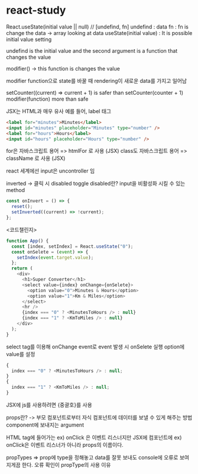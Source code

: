# react-study

React.useState(initial value || null) // [undefind, fn] undefind : data fn : fn is change the data
-> array looking at data
useState(initial value) : It is possible initial value setting

undefind is the initial value and the second argument is a function that changes the value

modifier() -> this function is changes the value

modifier function으로 state를 바꿀 때 rendering이 새로운 data를 가지고 일어남

setCounter((current) => current + 1) is safer than setCounter(counter + 1)
modifier(function) more than safe

JSX는 HTML과 매우 유사
예를 들어, label 태그

```html
<label for="minutes">Minutes</label>
<input id="minutes" placeholder="Minutes" type="number" />
<label for="hours">Hours</label>
<input id="hours" placeholder="Hours" type="number" />
```

for은 자바스크립트 용어 => htmlFor 로 사용 (JSX)
class도 자바스크립트 용어 => className 로 사용 (JSX)

react 세계에선 input은 uncontroller 임

inverted -> 클릭 시 disabled toggle
disabled란? input을 비활성화 시킬 수 있는 method

```js
const onInvert = () => {
  reset();
  setInverted((current) => !current);
};
```

<코드챌린지>

```js
function App() {
  const [index, setIndex] = React.useState("0");
  const onSelete = (event) => {
    setIndex(event.target.value);
  };
  return (
    <div>
      <h1>Super Converter</h1>
      <select value={index} onChange={onSelete}>
        <option value="0">Minutes & Hours</option>
        <option value="1">Km & Miles</option>
      </select>
      <hr />
      {index === "0" ? <MinutesToHours /> : null}
      {index === "1" ? <KmToMiles /> : null}
    </div>
  );
}
```

select tag를 이용해 onChange event로 event 발생 시 onSelete 실행
option에 value를 설정

```js
{
  index === "0" ? <MinutesToHours /> : null;
}
{
  index === "1" ? <KmToMiles /> : null;
}
```

JSX에 js를 사용하려면 {중괄호}를 사용

props란?
-> 부모 컴포넌트로부터 자식 컴포넌트에 데이터를 보낼 수 있게 해주는 방법
component에 보내지는 argument

HTML tag에 들어가는 ex) onClick 은 이벤트 리스너지만 JSX에 컴포넌트에 ex) onClick은 이벤트 리스너가 아니라 props의 이름이다.

propTypes => prop에 type을 정해놓고 data를 잘못 보내도 console에 오류로 보여지게끔 한다.
오류 확인이 propType의 사용 이유
